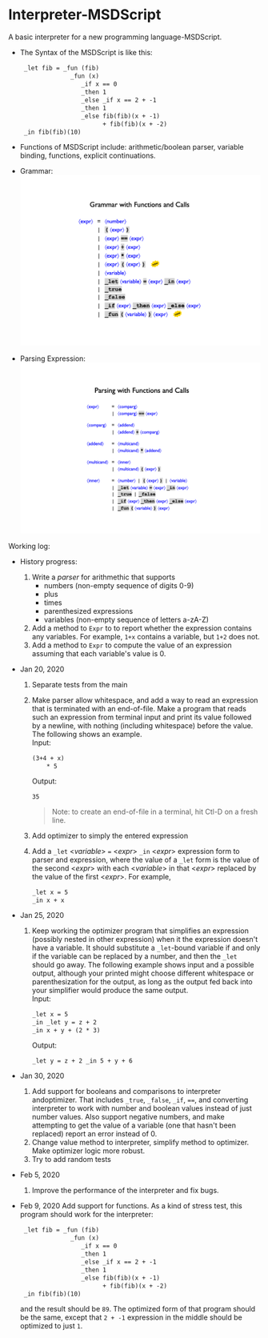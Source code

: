 # Interpreter-MSDScript
A basic interpreter for a new programming language-MSDScript. 

* The Syntax of the MSDScript is like this:   
   ```
    _let fib = _fun (fib)
                 _fun (x)
                    _if x == 0
                    _then 1
                    _else _if x == 2 + -1
                    _then 1
                    _else fib(fib)(x + -1)
                          + fib(fib)(x + -2)
    _in fib(fib)(10)
   ```

* Functions of MSDScript include: arithmetic/boolean parser, variable binding, functions, explicit continuations.

* Grammar: 
![](img/2.png)

* Parsing Expression:
![](img/3.png)


Working log:
* History progress:
    1. Write a *parser* for arithmethic that supports  
        * numbers (non-empty sequence of digits 0-9)
         * plus
         * times
         * parenthesized expressions
         * variables (non-empty sequence of letters a-zA-Z)
    2. Add a method to `Expr` to to report whether the expression contains any variables. For example, `1+x` contains a variable,
      but `1+2` does not.
    3. Add a method to `Expr` to compute the value of an expression assuming that each variable's value is 0.


* Jan 20, 2020   
    1. Separate tests from the main
    2.  Make parser allow whitespace, and add a way to read an expression that is terminated with an end-of-file. Make a program that reads such an expression from terminal input and print its value followed by a newline, with nothing (including whitespace) before the value. The following shows an example.  
            Input:
        
        ```
        (3+4 + x)
            * 5
        ```

        Output:

        ```
        35
        ```

        > Note: to create an end-of-file in a terminal, hit Ctl-D on a fresh line.
    3. Add optimizer to simply the entered expression
    4. Add a `_let` \<*variable*\> `=` \<*expr*\> `_in` \<*expr*\> expression form
      to parser and expression, where the value of a `_let` form
      is the value of the second \<*expr*\> with each \<*variable*\> in that \<*expr*\>
      replaced by the value of the first \<*expr*\>. For example,

       ```
       _let x = 5
       _in x + x
       ```

* Jan 25, 2020   
    1. Keep working the optimizer program that simplifies an expression (possibly nested in other expression) when it the expression doesn't have a variable. It should substitute a `_let`-bound variable if and only if the variable can be replaced by a number, and then the `_let` should go away. The following example shows input and a possible output, although your printed might choose different whitespace or parenthesization for the output, as long as the output fed back into your simplifier would produce the same output.  
        Input:

        ```
        _let x = 5
        _in _let y = z + 2
        _in x + y + (2 * 3)
        ```

        Output:

        ```
        _let y = z + 2 _in 5 + y + 6
        ```

* Jan 30, 2020
    1. Add support for booleans and comparisons to interpreter andoptimizer. That includes `_true`, `_false`, `_if`, `==`, and converting interpreter to work with number and boolean values instead of just number values. Also support negative numbers, and make attempting to get the value of a variable (one that hasn't been replaced) report an error instead of 0.
    2. Change value method to interpreter, simplify method to optimizer. Make optimizer logic more robust.
    3. Try to add random tests

* Feb 5, 2020
    1. Improve the performance of the interpreter and fix bugs.

* Feb 9, 2020
    Add support for functions.
   As a kind of stress test, this program should work for the interpreter:

   ```
    _let fib = _fun (fib)
                 _fun (x)
                    _if x == 0
                    _then 1
                    _else _if x == 2 + -1
                    _then 1
                    _else fib(fib)(x + -1)
                          + fib(fib)(x + -2)
    _in fib(fib)(10)
   ```

   and the result should be `89`. The optimized form of that program should
   be the same, except that `2 + -1` expression in the middle should be
   optimized to just `1`.

